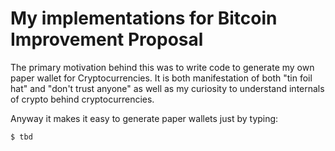 # My implementations for Bitcoin Improvement Proposal

The primary motivation behind this was to write code to generate my own paper wallet for Cryptocurrencies.
It is both manifestation of both "tin foil hat" and "don't trust anyone" as well as my curiosity to understand internals of crypto behind cryptocurrencies.

Anyway it makes it easy to generate paper wallets just by typing:

```
$ tbd
```